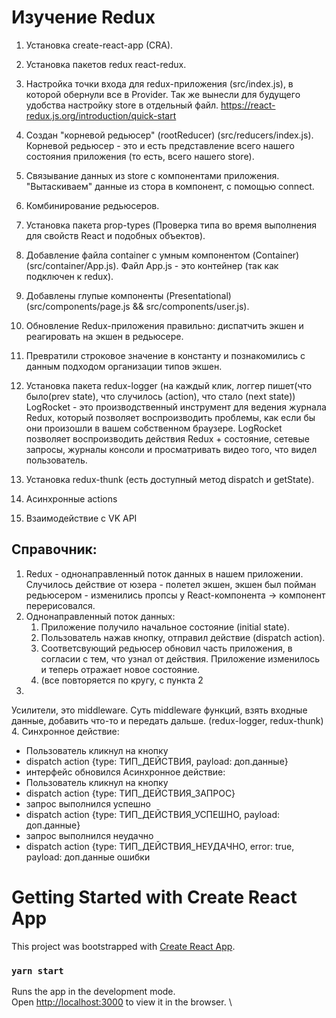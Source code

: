# Изучение Redux

1. Установка create-react-app (CRA).
2. Установка пакетов redux react-redux.
3. Настройка точки входа для redux-приложения (src/index.js), в которой обернули все в Provider. Так же вынесли для будущего удобства настройку store в отдельный файл.
https://react-redux.js.org/introduction/quick-start

4. Создан "корневой редьюсер" (rootReducer) (src/reducers/index.js). Корневой редьюсер - это и есть представление всего нашего состояния приложения (то есть, всего нашего store).
5. Связывание данных из store с компонентами приложения. "Вытаскиваем" данные из стора в компонент, с помощью connect.
6. Комбинирование редьюсеров.
7. Установка пакета prop-types (Проверка типа во время выполнения для свойств React и подобных объектов).
8. Добавление файла container c умным компонентом (Container)  (src/container/App.js). Файл App.js - это контейнер (так как подключен к redux).
9. Добавлены глупые компоненты (Presentational) (src/components/page.js && src/components/user.js).
10. Обновление Redux-приложения правильно: диспатчить экшен и реагировать на экшен в редьюсере.
11. Превратили строковое значение в константу и познакомились с данным подходом организации типов экшен.
12. Установка пакета redux-logger (на каждый клик, логгер пишет(что было(prev state), что случилось (action), что стало (next state))
LogRocket - это производственный инструмент для ведения журнала Redux, который позволяет воспроизводить проблемы, как если бы они произошли в вашем собственном браузере.  LogRocket позволяет воспроизводить действия Redux + состояние, сетевые запросы, журналы консоли и просматривать видео того, что видел пользователь.
13. Установка redux-thunk (есть доступный метод dispatch и getState).
14. Асинхронные actions
15. Взаимодействие с VK API



## Справочник:
 1. Redux - однонаправленный поток данных в нашем приложении. 
 Случилось действие от юзера - полетел экшен, экшен был пойман редьюсером - изменились пропсы у React-компонента -> компонент перерисовался.
 2. Однонаправленный поток данных:
    1. Приложение получило начальное состояние (initial state).
    2. Пользователь нажав кнопку, отправил действие (dispatch action).
    3. Соответсвующий редьюсер обновил часть приложения, в согласии с тем, что узнал от действия. 
  Приложение изменилось и теперь отражает новое состояние.
    4. (все повторяется по кругу, с пункта 2
3. 
Усилители, это middleware. Суть middleware функций, взять входные данные, добавить что-то и передать дальше. (redux-logger, redux-thunk)
4. 
Cинхронное действие:
- Пользователь кликнул на кнопку
- dispatch action {type: ТИП_ДЕЙСТВИЯ, payload: доп.данные}
- интерфейс обновился
Aсинхронное действие:
- Пользователь кликнул на кнопку
- dispatch action {type: ТИП_ДЕЙСТВИЯ_ЗАПРОС}
- запрос выполнился успешно
- dispatch action {type: ТИП_ДЕЙСТВИЯ_УСПЕШНО, payload: доп.данные}
- запрос выполнился неудачно
- dispatch action {type: ТИП_ДЕЙСТВИЯ_НЕУДАЧНО, error: true, payload: доп.данные ошибки

# Getting Started with Create React App

This project was bootstrapped with [Create React App](https://github.com/facebook/create-react-app).

### `yarn start`

Runs the app in the development mode.\
Open [http://localhost:3000](http://localhost:3000) to view it in the browser.
\

